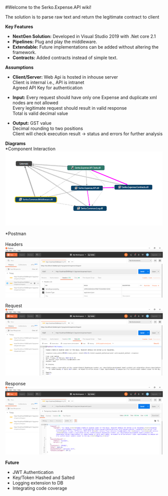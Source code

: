 #Welcome to the Serko.Expense.API wiki!

The solution is to parse raw text and return the legitimate contract to client

**Key Features**
* **NextGen Solution:** Developed in Visual Studio 2019 with .Net core 2.1
* **Pipelines:** Plug and play the middleware.
* **Extendable:** Future implementations can be added without altering the framework.
* **Contracts:** Added contracts instead of simple text.


**Assumptions**
* **Client/Server:** 
Web Api is hosted in inhouse server <br/>
Client is internal i.e., API is intranet <br/>
Agreed API Key for authentication <br/>

* **Input:** 
Every request should have only one Expense and duplicate xml nodes are not allowed <br/>
Every legitimate request should result in valid response <br/>
Total is valid decimal value <br/>

* **Output:** 
GST value <br/>
Decimal rounding to two positions <br/>
Client will check execution result -> status and errors for further analysis <br/>


**Diagrams** <br/>
*Component Interaction  <br/>
![](https://github.com/fayaz93/expense.api/blob/master/ComponentInteraction.png)

*Postman <br/> <br/>
Headers <br/>
![](https://github.com/fayaz93/expense.api/blob/master/AuthHeader.png)

Request <br/>
![](https://github.com/fayaz93/expense.api/blob/master/Request.png)

Response <br/>
![](https://github.com/fayaz93/expense.api/blob/master/Response.png)

**Future**
* JWT Authentication
* Key/Token Hashed and Salted
* Logging extension to DB
* Integrating code coverage